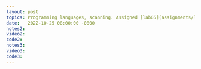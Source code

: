 ```yaml
---
layout: post
topics: Programming languages, scanning. Assigned [lab05](assignments/lab05.html) due 11/1
date:   2022-10-25 08:00:00 -0800
notes2:
video2: 
code2: 
notes3: 
video3: 
code3: 
---
```

